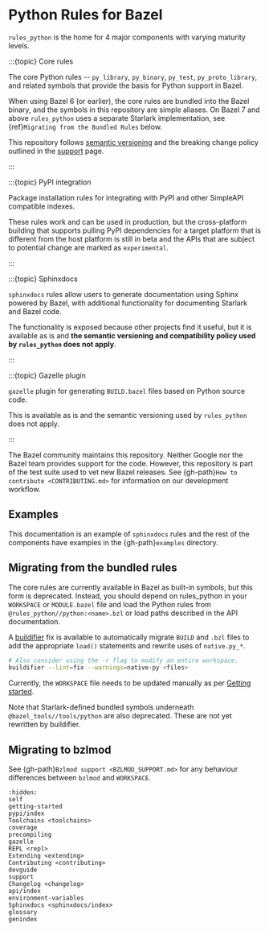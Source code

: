 # Python Rules for Bazel

`rules_python` is the home for 4 major components with varying maturity levels.

:::{topic} Core rules

The core Python rules -- `py_library`, `py_binary`, `py_test`,
`py_proto_library`, and related symbols that provide the basis for Python
support in Bazel.

When using Bazel 6 (or earlier), the core rules are bundled into the Bazel binary, and the symbols
in this repository are simple aliases. On Bazel 7 and above `rules_python` uses
a separate Starlark implementation,
see {ref}`Migrating from the Bundled Rules` below.

This repository follows
[semantic versioning](https://semver.org) and the breaking change policy
outlined in the [support](support) page.

:::

:::{topic} PyPI integration

Package installation rules for integrating with PyPI and other SimpleAPI
compatible indexes.

These rules work and can be used in production, but the cross-platform building
that supports pulling PyPI dependencies for a target platform that is different
from the host platform is still in beta and the APIs that are subject to potential
change are marked as `experimental`.

:::

:::{topic} Sphinxdocs

`sphinxdocs` rules allow users to generate documentation using Sphinx powered by Bazel, with additional functionality for documenting
Starlark and Bazel code.

The functionality is exposed because other projects find it useful, but 
it is available as is and **the semantic versioning and
compatibility policy used by `rules_python` does not apply**. 

:::

:::{topic} Gazelle plugin

`gazelle` plugin for generating `BUILD.bazel` files based on Python source
code.

This is available as is and the semantic versioning used by `rules_python` does
not apply.

:::

The Bazel community maintains this repository. Neither Google nor the Bazel
team provides support for the code. However, this repository is part of the
test suite used to vet new Bazel releases. See {gh-path}`How to contribute
<CONTRIBUTING.md>` for information on our development workflow.

## Examples

This documentation is an example of `sphinxdocs` rules and the rest of the
components have examples in the {gh-path}`examples` directory.

## Migrating from the bundled rules

The core rules are currently available in Bazel as built-in symbols, but this
form is deprecated. Instead, you should depend on rules_python in your
`WORKSPACE` or `MODULE.bazel` file and load the Python rules from
`@rules_python//python:<name>.bzl` or load paths described in the API documentation.

A [buildifier](https://github.com/bazelbuild/buildtools/blob/master/buildifier/README.md)
fix is available to automatically migrate `BUILD` and `.bzl` files to add the
appropriate `load()` statements and rewrite uses of `native.py_*`.

```sh
# Also consider using the -r flag to modify an entire workspace.
buildifier --lint=fix --warnings=native-py <files>
```

Currently, the `WORKSPACE` file needs to be updated manually as per 
[Getting started](getting-started).

Note that Starlark-defined bundled symbols underneath
`@bazel_tools//tools/python` are also deprecated. These are not yet rewritten
by buildifier.

## Migrating to bzlmod

See {gh-path}`Bzlmod support <BZLMOD_SUPPORT.md>` for any behaviour differences between
`bzlmod` and `WORKSPACE`.


```{toctree}
:hidden:
self
getting-started
pypi/index
Toolchains <toolchains>
coverage
precompiling
gazelle
REPL <repl>
Extending <extending>
Contributing <contributing>
devguide
support
Changelog <changelog>
api/index
environment-variables
Sphinxdocs <sphinxdocs/index>
glossary
genindex
```
